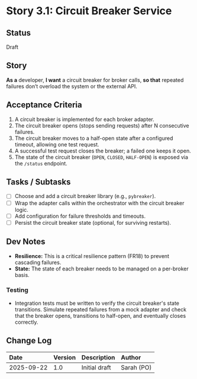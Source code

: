 # Story 3.1: Circuit Breaker Service

## Status
Draft

## Story
**As a** developer,
**I want** a circuit breaker for broker calls,
**so that** repeated failures don’t overload the system or the external API.

## Acceptance Criteria
1. A circuit breaker is implemented for each broker adapter.
2. The circuit breaker opens (stops sending requests) after N consecutive failures.
3. The circuit breaker moves to a half-open state after a configured timeout, allowing one test request.
4. A successful test request closes the breaker; a failed one keeps it open.
5. The state of the circuit breaker (`OPEN`, `CLOSED`, `HALF-OPEN`) is exposed via the `/status` endpoint.

## Tasks / Subtasks
- [ ] Choose and add a circuit breaker library (e.g., `pybreaker`).
- [ ] Wrap the adapter calls within the orchestrator with the circuit breaker logic.
- [ ] Add configuration for failure thresholds and timeouts.
- [ ] Persist the circuit breaker state (optional, for surviving restarts).

## Dev Notes
- **Resilience:** This is a critical resilience pattern (FR18) to prevent cascading failures.
- **State:** The state of each breaker needs to be managed on a per-broker basis.

### Testing
- Integration tests must be written to verify the circuit breaker's state transitions. Simulate repeated failures from a mock adapter and check that the breaker opens, transitions to half-open, and eventually closes correctly.

## Change Log
| Date | Version | Description | Author |
| :--- | :--- | :--- | :--- |
| 2025-09-22 | 1.0 | Initial draft | Sarah (PO) |
